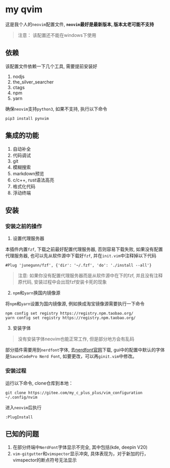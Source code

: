 # my qvim

这是我个人的`neovim`配置文件, **`neovim`最好是最新版本, 版本太老可能不支持**

> 注意： 该配置还不能在windows下使用

## 依赖

该配置文件依赖一下几个工具, 需要提前安装好

1. nodjs
2. the_silver_searcher
3. ctags
4. npm
5. yarn

确保`neovim`支持`python3`, 如果不支持, 执行以下命令

```shell
pip3 install pynvim
```

## 集成的功能

1. 自动补全
2. 代码调试
3. git
4. 模糊搜索
5. markdown预览
6. c/c++, rust语法高亮
7. 格式化代码
8. 浮动终端

## 安装

### 安装之前的操作

1. 设置代理服务器

本插件内置`fzf`, 下载之前最好配置代理服务器, 否则容易下载失败, 如果没有配置代理服务器,
也可以先从软件源中下载好`fzf`, 并在`init.vim`中注释掉以下代码

```vimscript
#Plug 'junegunn/fzf', {'dir': '~/.fzf', 'do': './install --all'}
```
> 注意: 如果你没有配置代理服务器而是从软件源中在下的fzf, 并且没有注释原代码, 安装过程中会出现fzf安装卡死的现象

2. `npm`和`yarn`换国内镜像源

将`npm`和`yarn`设置为国内镜像源, 例如换成淘宝镜像源需要执行一下命令

``` shell
npm config set registry https://registry.npm.taobao.org/
yarn config set registry https://registry.npm.taobao.org/
```

3. 安装字体

> 没有安装字体neovim也能正常工作, 但是部分地方会有乱码

部分插件需要用到`nerdfont`字体, 去[nerdfont官网](https://www.nerdfonts.com/)下载, gui中的配置中默认的字体是`SauceCodePro Nerd Font`, 如要更改，可以再`ginit.vim`中修改。

### 安装过程

运行以下命令, clone仓库到本地：

```shell
git clone https://gitee.com/my_c_plus_plus/vim_configuration ~/.config/nvim
```

进入`neovim`后执行

```vim
:PlugInstall
```

## 已知的问题

1. 在部分终端中`NerdFont`字体显示不完全, 其中包括(kde, deepin V20)
2. `vim-gitgutter`和`vimspector`显示冲突, 具体表现为，对于新加的行，vimspector的断点符号无法显示

